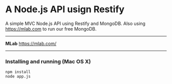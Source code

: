 A Node.js API usign Restify
===================

A simple MVC Node.js API using Restify and MongoDB.
Also using https://mlab.com to run our free MongoDB.

----------

**MLab**
https://mlab.com/

----------

### Installing and running (Mac OS X)

```
npm install
node app.js
```
